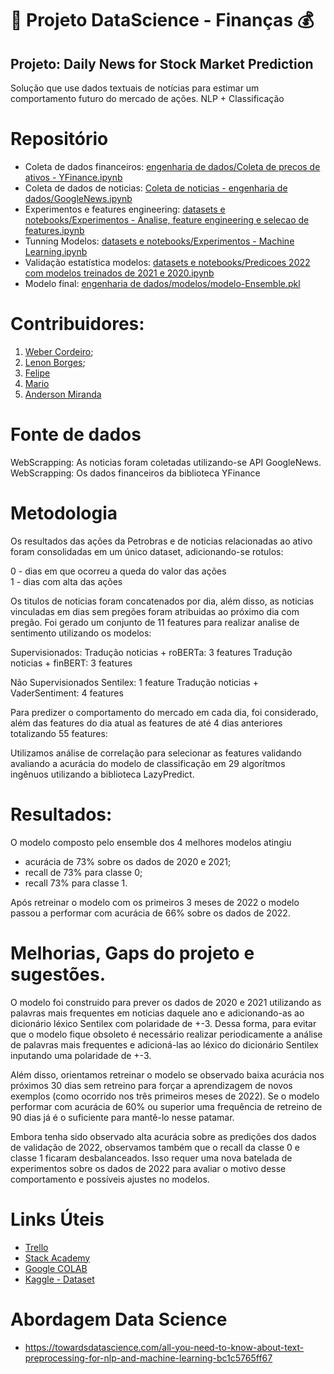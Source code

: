 # 🚀 Projeto DataScience - Finanças 💰


## Projeto: **Daily News for Stock Market Prediction**

Solução que use dados textuais de notícias para estimar um comportamento futuro do mercado de ações.
NLP + Classificação

# Repositório
- Coleta de dados financeiros: [engenharia de dados/Coleta de precos de ativos - YFinance.ipynb](https://github.com/webercg/NLP---Daily-News-for-Stock-Market-Prediction/blob/main/engenharia%20de%20dados/Coleta%20de%20precos%20de%20ativos%20-%20YFinance.ipynb)
- Coleta de dados de noticias: [Coleta de noticias - engenharia de dados/GoogleNews.ipynb](https://github.com/webercg/NLP---Daily-News-for-Stock-Market-Prediction/blob/main/engenharia%20de%20dados/Coleta%20de%20noticias%20-%20GoogleNews.ipynb)
- Experimentos e features engineering: [datasets e notebooks/Experimentos - Analise, feature engineering e selecao de features.ipynb](https://github.com/webercg/NLP---Daily-News-for-Stock-Market-Prediction/blob/main/datasets%20e%20notebooks/Experimentos%20-%20Analise%2C%20feature%20engineering%20e%20selecao%20de%20features.ipynb)
- Tunning Modelos: [datasets e notebooks/Experimentos - Machine Learning.ipynb](https://github.com/webercg/NLP---Daily-News-for-Stock-Market-Prediction/blob/main/datasets%20e%20notebooks/Experimentos%20-%20Machine%20Learning.ipynb)
- Validação estatística modelos: [datasets e notebooks/Predicoes 2022 com modelos treinados de 2021 e 2020.ipynb](https://github.com/webercg/NLP---Daily-News-for-Stock-Market-Prediction/blob/main/datasets%20e%20notebooks/Experimentos%20-%20Predicoes%202022%20com%20modelos%20treinados%20de%202021%20e%202020.ipynb)
- Modelo final: [engenharia de dados/modelos/modelo-Ensemble.pkl](https://github.com/webercg/NLP---Daily-News-for-Stock-Market-Prediction/blob/main/engenharia%20de%20dados/modelos/modelo-Ensemble.pkl)

# Contribuidores: 

1. [Weber Cordeiro](https://github.com/webercg);
2. [Lenon Borges](https://github.com/lenonborges);
3. [Felipe](https://github.com/felipeps1)
4. [Mario]()
5. [Anderson Miranda](https://github.com/aluipio)

# Fonte de dados

WebScrapping: As noticias foram coletadas utilizando-se API GoogleNews. 
WebScrapping: Os dados financeiros da biblioteca YFinance

# Metodologia

Os resultados das ações da Petrobras e de noticias relacionadas ao ativo foram consolidadas em um único dataset, adicionando-se rotulos:

0 - dias em que ocorreu a queda do valor das ações  
1 - dias com alta das ações  

Os titulos de noticias foram concatenados por dia, além disso, as noticias vinculadas em dias sem pregões foram atribuidas ao próximo dia com pregão. Foi gerado um conjunto de 11 features para realizar analise de sentimento utilizando os modelos:

Supervisionados:
Tradução noticias + roBERTa: 3 features
Tradução noticias + finBERT: 3 features

Não Supervisionados
Sentilex: 1 feature
Tradução noticias + VaderSentiment: 4 features

Para predizer o comportamento do mercado em cada dia, foi considerado, além das features do dia atual as features de até 4 dias anteriores totalizando 55 features:

Utilizamos análise de correlação para selecionar as features validando avaliando a acurácia do modelo de classificação em 29 algorítmos ingênuos utilizando a biblioteca LazyPredict.

# Resultados:

O modelo composto pelo ensemble dos 4 melhores modelos atingiu

- acurácia de 73% sobre os dados de 2020 e 2021;   
- recall de 73% para classe 0;  
- recall 73% para classe 1.  

Após retreinar o modelo com os primeiros 3 meses de 2022 o modelo passou a performar com acurácia de 66% sobre os dados de 2022.

# Melhorias, Gaps do projeto e sugestões.

O modelo foi construido para prever os dados de 2020 e 2021 utilizando as palavras mais frequentes em noticias daquele ano e adicionando-as ao dicionário léxico Sentilex com polaridade de +-3. Dessa forma, para evitar que o modelo fique obsoleto é necessário realizar periodicamente a análise de palavras mais frequentes e adicioná-las ao léxico do dicionário Sentilex inputando uma polaridade de +-3. 

Além disso, orientamos retreinar o modelo se observado baixa acurácia nos próximos 30 dias sem retreino para forçar a aprendizagem de novos exemplos (como ocorrido nos três primeiros meses de 2022). Se o modelo performar com acurácia de 60% ou superior uma frequência de retreino de 90 dias já é o suficiente para mantê-lo nesse patamar.

Embora tenha sido observado alta acurácia sobre as predições dos dados de validação de 2022, observamos também que o recall da classe 0 e classe 1 ficaram desbalanceados. Isso requer uma nova batelada de experimentos sobre os dados de 2022 para avaliar o motivo desse comportamento e possíveis ajustes no modelos. 

# Links Úteis

- [Trello](https://trello.com/b/oWJT0AQw/stack-labs-3-edi%C3%A7%C3%A3o)
- [Stack Academy](https://stackacademy.com.br)
- [Google COLAB](https://colab.research.google.com/?hl=pt_BR)
- [Kaggle - Dataset](https://www.kaggle.com)


# Abordagem Data Science
- https://towardsdatascience.com/all-you-need-to-know-about-text-preprocessing-for-nlp-and-machine-learning-bc1c5765ff67

